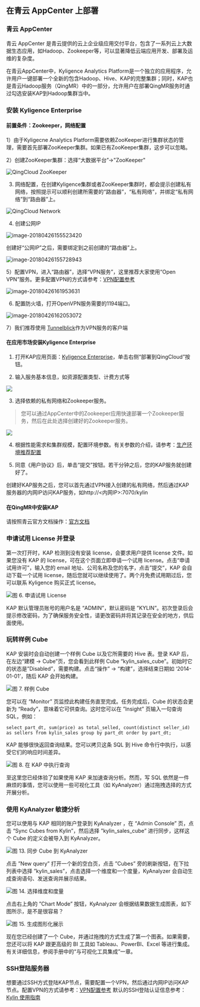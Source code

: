 ## 在青云 AppCenter 上部署

### 青云 AppCenter

青云 AppCenter 是青云提供的云上企业级应用交付平台，包含了一系列云上大数据生态应用，如Hadoop、Zookeeper等，可以显著降低云端应用开发、部署及运维的复杂度。

在青云AppCenter中，Kyligence Analytics Platform是一个独立的应用程序，允许用户一键部署一个全新的包含Hadoop、Hive、KAP的完整集群；同时，KAP也是青云Hadoop服务（QingMR）中的一部分，允许用户在部署QingMR服务时通过勾选安装KAP到Hadoop集群当中。

### 安装 Kyligence Enterprise

#### 前置条件：Zookeeper，网络配置

1）由于Kyligecne Analytics Platform需要依赖ZooKeeper进行集群状态的管理，需要首先部署ZooKeeper集群。如果已有ZooKeeper集群，这步可以忽略。

2）创建ZooKeeper集群：选择“大数据平台”->"ZooKeeper"

![QingCloud ZooKeeper](images/qingcloud_zk1.png)

3) 网络配置，在创建Kyligence集群或者ZooKeeper集群时，都会提示创建私有网络，按照提示可以顺利创建所需要的“路由器”，“私有网络”，并绑定“私有网络”到“路由器”上。

![QingCloud Network](images/qingcloud_network.png)

4) 创建公网IP

![image-20180426155523420](images/qingcloud_IP.png)

创建好“公网IP”之后，需要绑定到之前创建的“路由器”上。

![image-20180426155728943](images/qingcloud_IP_bind.png)

5）配置VPN，进入“路由器”，选择“VPN服务”，这里推荐大家使用“Open VPN”服务。更多配置VPN的方式请参考：[VPN配置参考](https://docs.qingcloud.com/product/network/vpn)

![image-20180426161953631](images/qingcloud_vpn.png)

6) 配置防火墙，打开OpenVPN服务需要的1194端口。

![image-20180426162053072](images/qingcloud_fw.png)

7）我们推荐使用 [Tunnelblick](https://tunnelblick.net/)作为VPN服务的客户端

#### 在应用市场安装Kyligence Enterprise

1) 打开KAP应用页面：[Kyligence Enterprise](https://appcenter.qingcloud.com/apps/app-oi15yp53/Kyligence%20Enterprise)，单击右侧“部署到QingCloud”按钮。

2) 输入服务基本信息，如资源配置类型、计费方式等

![](images/qingcloud_basic_conf.png)

3) 选择依赖的私有网络和Zookeeper服务。

> 您可以通过AppCenter中的Zookeeper应用快速部署一个Zookeeper服务，然后在此处选择创建好的Zookeeper服务。

![](images/qingcloud_depend.png)

4) 根据性能需求和集群规模，配置环境参数。有关参数的介绍，请参考：[生产环境推荐配置](../../config/recommend_settings.cn.md)

5) 同意《用户协议》后，单击“提交”按钮。若干分钟之后，您的KAP服务就创建好了。

创建好KAP服务之后，您可以首先通过VPN接入创建的私有网络，然后通过KAP服务器的内网IP访问KAP服务，如http://<内网IP>:7070/kylin

#### 在QingMR中安装KAP

请按照青云官方文档操作：[官方文档](https://docs.qingcloud.com/product/big_data/QingMR/README.html)

### **申请试用 License 并登录**

第一次打开时，KAP 检测到没有安装 license，会要求用户提供 license 文件。如果您没有 KAP 的 license，可在这个页面立即申请一个试用 license。点击“申请试用许可”，输入您的 email 地址、公司名称及您的名字，点击”提交“，KAP 会自动下载一个试用 license，随后您就可以继续使用了。两个月免费试用期过后，您可以联系 Kyligence 购买正式 license。

![图 6. 申请试用 License](images/trial_license.png)

KAP 默认管理员账号的用户名是 “ADMIN”，默认密码是 ”KYLIN”。初次登录后会提示修改密码，为了确保服务安全性，请更改密码并将其记录在安全的地方，供后面使用。

### **玩转样例 Cube**

KAP 安装时会自动创建一个样例 Cube 以及它所需要的 Hive 表。登录 KAP 后，在左边“建模 -> Cube”页，您会看到此样例 Cube “kylin_sales_cube”。初始时它的状态是”Disabled”，需要构建。点击“操作” -> “构建”，选择结束日期如 ‘2014-01-01’，随后 KAP 会开始构建。

![图 7. 样例 Cube](images/sample_cube.png)

您可以在 “Monitor” 页监控此构建任务直至完成。任务完成后，Cube 的状态会更新为 “Ready”，意味着它可供查询。这时您可以在 ”Insight” 页输入一句查询 SQL，例如：

```
select part_dt, sum(price) as total_selled, count(distinct seller_id) as sellers from kylin_sales group by part_dt order by part_dt;
```

KAP 能够很快返回查询结果。您可以拷贝这条 SQL 到 Hive 命令行中执行，以感受它们的响应时间差异。

![图 8. 在 KAP 中执行查询](images/query_in_kap.png)

至这里您已经体验了如果使用 KAP 来加速查询分析。然而，写 SQL 依然是一件麻烦的事情，您可以使用一些可视化工具（如 KyAnalyzer）通过拖拽选择的方式开展分析。

### **使用 KyAnalyzer 敏捷分析**

您可以使用与 KAP 相同的账户登录到 KyAnalyzer ，在 “Admin Console” 页，点击 “Sync Cubes from Kylin”，然后选择 ”kylin_sales_cube” 进行同步，这样这个 Cube 的定义会被导入到 KyAnalyzer。

![图 13. 同步 Cube 到 KyAnalyzer](images/sync_to_kyanalyzer.png)

点击 ”New query” 打开一个新的空白页，点击 ”Cubes” 旁的刷新按钮，在下拉列表中选择 ”kylin_sales”，点击选择一个维度和一个度量，KyAnalyzer 会自动生成查询语句、发送查询并展示结果。

![图 14. 选择维度和度量](images/dimension_and_measure.png)

点击右上角的 ”Chart Mode” 按钮，KyAnalyzer 会根据结果数据生成图表，如下图所示，是不是很容易？

![图 15. 生成图形化展示](images/chart_in_kyanalyzer.png)

现在您已经创建了一个 Cube，并通过拖拽的方式生成了第一个图表。如果需要，您还可以将 KAP 跟更高级的 BI 工具如 Tableau、PowerBI、Excel 等进行集成。有关详细信息，参阅手册中的“与可视化工具集成”一章。

### SSH登陆服务器

想要通过SSH方式登陆KAP节点，需要配置一个VPN，然后通过内网IP访问KAP节点。配置VPN的方式请参考：[VPN配置参考](https://docs.qingcloud.com/product/network/vpn)
默认的SSH登陆认证信息参考：[Kylin 使用指南](https://docs.qingcloud.com/product/big_data/QingMR/README.html#5-kylin-%E4%BD%BF%E7%94%A8%E6%8C%87%E5%8D%97)
